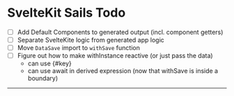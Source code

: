 # SvelteKit Sails Todo

- [ ] Add Default Components to generated output (incl. component getters)
- [ ] Separate SvelteKite logic from generated app logic
- [ ] Move `DataSave` import to `withSave` function
- [ ] Figure out how to make withInstance reactive (or just pass the data)
   - can use {#key}
   - can use await in derived expression (now that withSave is inside a boundary)

---
